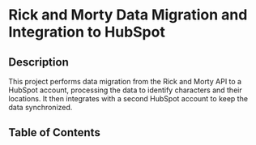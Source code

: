 # Rick and Morty Data Migration and Integration to HubSpot

## Description
This project performs data migration from the Rick and Morty API to a HubSpot account, processing the data to identify characters and their locations. It then integrates with a second HubSpot account to keep the data synchronized.

## Table of Contents